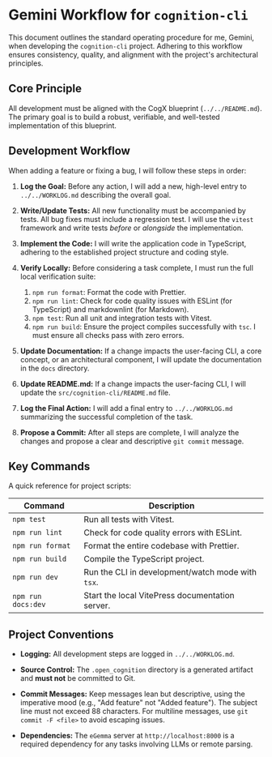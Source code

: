# Gemini Workflow for `cognition-cli`

This document outlines the standard operating procedure for me, Gemini, when developing the `cognition-cli` project. Adhering to this workflow ensures consistency, quality, and alignment with the project's architectural principles.

## Core Principle

All development must be aligned with the CogX blueprint (`../../README.md`). The primary goal is to build a robust, verifiable, and well-tested implementation of this blueprint.

## Development Workflow

When adding a feature or fixing a bug, I will follow these steps in order:

1. **Log the Goal:** Before any action, I will add a new, high-level entry to `../../WORKLOG.md` describing the overall goal.

2. **Write/Update Tests:** All new functionality must be accompanied by tests. All bug fixes must include a regression test. I will use the `vitest` framework and write tests _before_ or _alongside_ the implementation.

3. **Implement the Code:** I will write the application code in TypeScript, adhering to the established project structure and coding style.

4. **Verify Locally:** Before considering a task complete, I must run the full local verification suite:
   1. `npm run format`: Format the code with Prettier.
   2. `npm run lint`: Check for code quality issues with ESLint (for TypeScript) and markdownlint (for Markdown).
   3. `npm test`: Run all unit and integration tests with Vitest.
   4. `npm run build`: Ensure the project compiles successfully with `tsc`.
      I must ensure all checks pass with zero errors.

5. **Update Documentation:** If a change impacts the user-facing CLI, a core concept, or an architectural component, I will update the documentation in the `docs` directory.

6. **Update README.md:** If a change impacts the user-facing CLI, I will update the `src/cognition-cli/README.md` file.

7. **Log the Final Action:** I will add a final entry to `../../WORKLOG.md` summarizing the successful completion of the task.

8. **Propose a Commit:** After all steps are complete, I will analyze the changes and propose a clear and descriptive `git commit` message.

## Key Commands

A quick reference for project scripts:

| Command            | Description                                       |
| ------------------ | ------------------------------------------------- |
| `npm test`         | Run all tests with Vitest.                        |
| `npm run lint`     | Check for code quality errors with ESLint.        |
| `npm run format`   | Format the entire codebase with Prettier.         |
| `npm run build`    | Compile the TypeScript project.                   |
| `npm run dev`      | Run the CLI in development/watch mode with `tsx`. |
| `npm run docs:dev` | Start the local VitePress documentation server.   |

## Project Conventions

- **Logging:** All development steps are logged in `../../WORKLOG.md`.

- **Source Control:** The `.open_cognition` directory is a generated artifact and **must not** be committed to Git.

- **Commit Messages:** Keep messages lean but descriptive, using the imperative mood (e.g., "Add feature" not "Added feature"). The subject line must not exceed 88 characters. For multiline messages, use `git commit -F <file>` to avoid escaping issues.

- **Dependencies:** The `eGemma` server at `http://localhost:8000` is a required dependency for any tasks involving LLMs or remote parsing.
